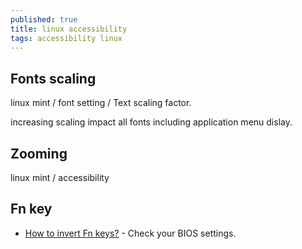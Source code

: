 ```yaml
---
published: true
title: linux accessibility
tags: accessibility linux
---
```

## Fonts scaling
linux mint / font setting / Text scaling factor.

increasing scaling impact all fonts including application menu dislay.

## Zooming
linux mint / accessibility

## Fn key
- [How to invert Fn keys?](https://bbs.archlinux.org/viewtopic.php?id=131303) - Check your BIOS settings.

